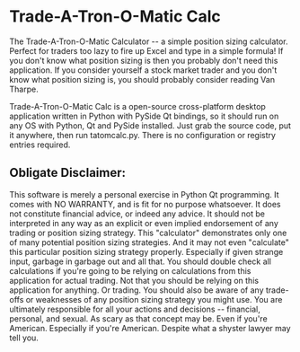 Trade-A-Tron-O-Matic Calc
=========================

The Trade-A-Tron-O-Matic Calculator -- a simple position sizing calculator.
Perfect for traders too lazy to fire up Excel and type in a simple formula!
If you don't know what position sizing is then you probably don't need this
application.  If you consider yourself a stock market trader and you don't
know what position sizing is, you should probably consider reading Van
Tharpe.

Trade-A-Tron-O-Matic Calc is a open-source cross-platform desktop
application written in Python with PySide Qt bindings, so it should run on
any OS with Python, Qt and PySide installed.  Just grab the source code,
put it anywhere, then run tatomcalc.py.  There is no configuration or
registry entries required.


Obligate Disclaimer:
--------------------

This software is merely a personal exercise in Python Qt programming.  It
comes with NO WARRANTY, and is fit for no purpose whatsoever.  It does not
constitute financial advice, or indeed any advice.  It should not be
interpreted in any way as an explicit or even implied endorsement of any
trading or position sizing strategy.  This "calculator" demonstrates only
one of many potential position sizing strategies.  And it may not even
"calculate" this particular position sizing strategy properly.  Especially
if given strange input, garbage in garbage out and all that.  You should
double check all calculations if you're going to be relying on calculations
from this application for actual trading.  Not that you should be relying
on this application for anything.  Or trading.  You should also be aware of
any trade-offs or weaknesses of any position sizing strategy you might use.
You are ultimately responsible for all your actions and decisions --
financial, personal, and sexual.  As scary as that concept may be.  Even if
you're American.  Especially if you're American.  Despite what a shyster
lawyer may tell you.

